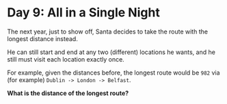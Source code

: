 # Day 9: All in a Single Night

The next year, just to show off, Santa decides to take the route with the longest distance instead.

He can still start and end at any two (different) locations he wants, and he still must visit each location exactly once.

For example, given the distances before, the longest route would be `982` via (for example) `Dublin -> London -> Belfast`.

**What is the distance of the longest route?**
